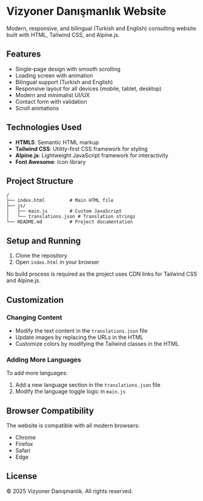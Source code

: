 # Vizyoner Danışmanlık Website

Modern, responsive, and bilingual (Turkish and English) consulting website built with HTML, Tailwind CSS, and Alpine.js.

## Features

- Single-page design with smooth scrolling
- Loading screen with animation
- Bilingual support (Turkish and English)
- Responsive layout for all devices (mobile, tablet, desktop)
- Modern and minimalist UI/UX
- Contact form with validation
- Scroll animations

## Technologies Used

- **HTML5**: Semantic HTML markup
- **Tailwind CSS**: Utility-first CSS framework for styling
- **Alpine.js**: Lightweight JavaScript framework for interactivity
- **Font Awesome**: Icon library

## Project Structure

```
/
├── index.html         # Main HTML file
├── js/
│   ├── main.js        # Custom JavaScript
│   └── translations.json # Translation strings
└── README.md          # Project documentation
```

## Setup and Running

1. Clone the repository
2. Open `index.html` in your browser

No build process is required as the project uses CDN links for Tailwind CSS and Alpine.js.

## Customization

### Changing Content

- Modify the text content in the `translations.json` file
- Update images by replacing the URLs in the HTML
- Customize colors by modifying the Tailwind classes in the HTML

### Adding More Languages

To add more languages:

1. Add a new language section in the `translations.json` file
2. Modify the language toggle logic in `main.js`

## Browser Compatibility

The website is compatible with all modern browsers:
- Chrome
- Firefox
- Safari
- Edge

## License

© 2025 Vizyoner Danışmanlık. All rights reserved. 
